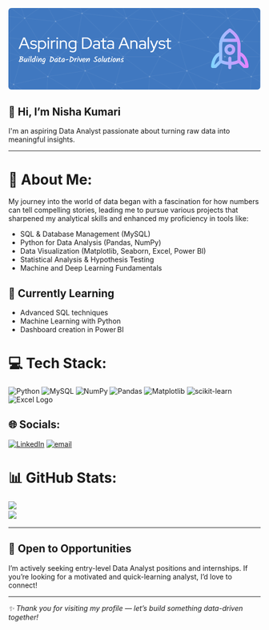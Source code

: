 ![Header](./github-header-image.png)
## 👋 Hi, I’m Nisha Kumari  
I'm an aspiring Data Analyst passionate about turning raw data into meaningful insights.

---
# 💫 About Me:
My journey into the world of data began with a fascination for how numbers can tell compelling stories, leading me to pursue various projects that sharpened my analytical skills and enhanced my proficiency in tools like:

- SQL & Database Management (MySQL)
- Python for Data Analysis (Pandas, NumPy)
- Data Visualization (Matplotlib, Seaborn, Excel, Power BI)
- Statistical Analysis & Hypothesis Testing
- Machine and Deep Learning Fundamentals

## 📝 Currently Learning
- Advanced SQL techniques  
- Machine Learning with Python  
- Dashboard creation in Power BI 

# 💻 Tech Stack:
![Python](https://img.shields.io/badge/python-3670A0?style=for-the-badge&logo=python&logoColor=ffdd54) ![MySQL](https://img.shields.io/badge/mysql-4479A1.svg?style=for-the-badge&logo=mysql&logoColor=white) ![NumPy](https://img.shields.io/badge/numpy-%23013243.svg?style=for-the-badge&logo=numpy&logoColor=white) ![Pandas](https://img.shields.io/badge/pandas-%23150458.svg?style=for-the-badge&logo=pandas&logoColor=white) ![Matplotlib](https://img.shields.io/badge/Matplotlib-%23ffffff.svg?style=for-the-badge&logo=Matplotlib&logoColor=black) ![scikit-learn](https://img.shields.io/badge/scikit--learn-%23F7931E.svg?style=for-the-badge&logo=scikit-learn&logoColor=white)
![Excel Logo](https://upload.wikimedia.org/wikipedia/commons/5/51/Microsoft_Excel_2019_logo.svg)

## 🌐 Socials:
[![LinkedIn](https://img.shields.io/badge/LinkedIn-%230077B5.svg?logo=linkedin&logoColor=white)](https://linkedin.com/in/nisha-kumarin) [![email](https://img.shields.io/badge/Email-D14836?logo=gmail&logoColor=white)](mailto:knisha121830@gmail.com) 
# 📊 GitHub Stats:
![](https://github-readme-stats.vercel.app/api?username=sanishapm&theme=dark&hide_border=true&include_all_commits=true&count_private=true)<br/>
![](https://nirzak-streak-stats.vercel.app/?user=sanishapm&theme=dark&hide_border=true)<br/>   

---

## 🤝 Open to Opportunities  
I’m actively seeking entry-level Data Analyst positions and internships. If you’re looking for a motivated and quick-learning analyst, I’d love to connect!

---

*✨ Thank you for visiting my profile — let’s build something data-driven together!*

